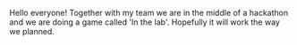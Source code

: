 Hello everyone!
Together with my team we are in the middle of a hackathon and we are doing a game called 'In the lab'.
Hopefully it will work the way we planned.
